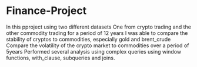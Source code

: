 # Finance-Project
In this pproject using two different datasets
One from crypto trading and the other commodity trading for a period of 12 years
I was able to compare the stability of cryptos to commodities, especially gold and brent_crude
Compare the volatility of the crypto market to commodities over a period of 5years
Performed several analysis using complex queries using window functions, with_clause, subqueries and joins.
